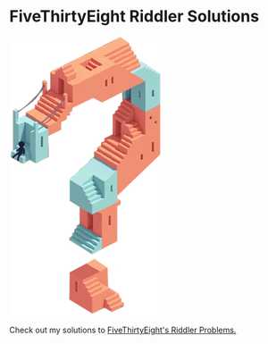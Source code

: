 # FiveThirtyEight Riddler Solutions

![the-riddler](the-riddler.png)

Check out my solutions to <a href="https://fivethirtyeight.com/tag/the-riddler/" target="_blank">FiveThirtyEight's Riddler Problems.</a> 


